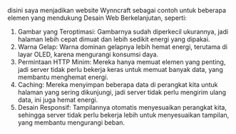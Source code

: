 disini saya menjadikan website Wynncraft sebagai contoh untuk beberapa elemen yang mendukung Desain Web Berkelanjutan, seperti:

1. Gambar yang Teroptimasi: Gambarnya sudah diperkecil ukurannya, jadi halaman lebih cepat dimuat dan lebih sedikit energi yang dipakai.
2. Warna Gelap: Warna dominan gelapnya lebih hemat energi, terutama di layar OLED, karena mengurangi konsumsi daya.
3. Permintaan HTTP Minim: Mereka hanya memuat elemen yang penting, jadi server tidak perlu bekerja keras untuk memuat banyak data, yang membantu menghemat energi.
4. Caching: Mereka menyimpan beberapa data di perangkat kita untuk halaman yang sering dikunjungi, jadi server tidak perlu mengirim ulang data, ini juga hemat energi.
5. Desain Responsif: Tampilannya otomatis menyesuaikan perangkat kita, sehingga server tidak perlu bekerja lebih untuk menyesuaikan tampilan, yang membantu mengurangi beban.
